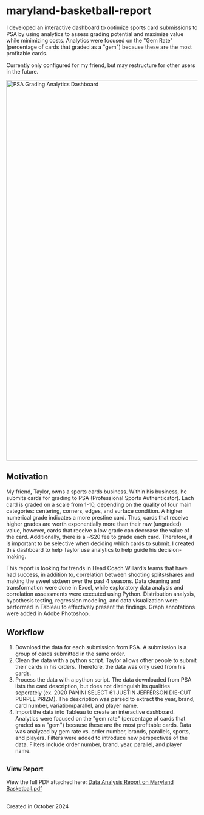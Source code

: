 # maryland-basketball-report

I developed an interactive dashboard to optimize sports card submissions to PSA by using analytics to assess grading potential and maximize value while minimizing costs. Analytics were focused on the "Gem Rate" (percentage of cards that graded as a "gem") because these are the most profitable cards.

Currently only configured for my friend, but may restructure for other users in the future.

<img src="https://github.com/user-attachments/assets/bae9965d-ddf1-421a-8230-8cf000d5bd24" alt="PSA Grading Analytics Dashboard" width="1000">

## Motivation

My friend, Taylor, owns a sports cards business. Within his business, he submits cards for grading to PSA (Professional Sports Authenticator). Each card is graded on a scale from 1-10, depending on the quality of four main categories: centering, corners, edges, and surface condition. A higher numerical grade indicates a more prestine card. Thus, cards that receive higher grades are worth exponentially more than their raw (ungraded) value, however, cards that receive a low grade can decrease the value of the card. Additionally, there is a ~$20 fee to grade each card. Therefore, it is important to be selective when deciding which cards to submit. I created this dashboard to help Taylor use analytics to help guide his decision-making.

This report is looking for trends in Head Coach Willard’s teams that have had success, in addition to, correlation between shooting splits/shares and making the sweet sixteen over the past 4 seasons. Data cleaning and transformation were done in Excel, while exploratory data analysis and correlation assessments were executed using Python. Distribution analysis, hypothesis testing, regression modeling, and data visualization were performed in Tableau to effectively present the findings. Graph annotations were added in Adobe Photoshop.

## Workflow
1. Download the data for each submission from PSA. A submission is a group of cards submitted in the same order.
2. Clean the data with a python script. Taylor allows other people to submit their cards in his orders. Therefore, the data was only used from his cards.
3. Process the data with a python script. The data downloaded from PSA lists the card description, but does not distinguish its qualities seperately (ex. 2020 PANINI SELECT 61 JUSTIN JEFFERSON DIE-CUT PURPLE PRIZM). The description was parsed to extract the year, brand, card number, variation/parallel, and player name.
4. Import the data into Tableau to create an interactive dashboard. Analytics were focused on the "gem rate" (percentage of cards that graded as a "gem") because these are the most profitable cards. Data was analyzed by gem rate vs. order number, brands, parallels, sports, and players. Filters were added to introduce new perspectives of the data. Filters include order number, brand, year, parallel, and player name.

##

### View Report

View the full PDF attached here:
[Data Analysis Report on Maryland Basketball.pdf](https://github.com/user-attachments/files/18887262/Data.Analysis.Report.on.Maryland.Basketball.pdf)


##

Created in October 2024
